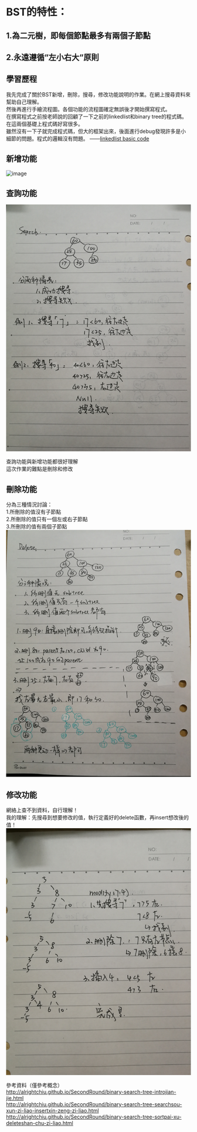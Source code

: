 # BST的特性：
## 1.為二元樹，即每個節點最多有兩個子節點     
## 2.永遠遵循“左小右大“原則       
          
## 學習歷程       
我先完成了關於BST新增，刪除，搜尋，修改功能說明的作業。在網上搜尋資料來幫助自己理解。             
然後再進行手繪流程圖。各個功能的流程圖確定無誤後才開始撰寫程式。          
在撰寫程式之前按老師說的回顧了一下之前的linkedlist和binary tree的程式碼。在這兩個基礎上程式碼好寫很多。         
雖然沒有一下子就完成程式碼，但大的框架出來，後面進行debug發現許多是小細節的問題。程式的邏輯沒有問題。 
——[linkedlist basic code](https://github.com/wangshuti/DSA/blob/master/week2/Linkedlist_note.py)
          
## 新增功能
![image](https://github.com/wangshuti/DSA/blob/master/image/insert手.jpg)

## 查詢功能
![image](https://github.com/wangshuti/DSA/blob/master/image/搜尋.jpg)         
            
查詢功能與新增功能都很好理解          
這次作業的難點是刪除和修改        

## 刪除功能
分為三種情況討論：           
1.所刪除的值沒有子節點        
2.所刪除的值只有一個左或右子節點        
3.所刪除的值有兩個子節點        
![image](https://github.com/wangshuti/DSA/blob/master/image/刪除.jpg)           
           
## 修改功能           
網絡上查不到資料，自行理解！          
我的理解：先搜尋到想要修改的值，執行定義好的delete函數，再insert想改後的值！         
![image](https://github.com/wangshuti/DSA/blob/master/image/modify.jpg)
        
參考資料（僅參考概念）       
http://alrightchiu.github.io/SecondRound/binary-search-tree-introjian-jie.html        
http://alrightchiu.github.io/SecondRound/binary-search-tree-searchsou-xun-zi-liao-insertxin-zeng-zi-liao.html        
http://alrightchiu.github.io/SecondRound/binary-search-tree-sortpai-xu-deleteshan-chu-zi-liao.html          
